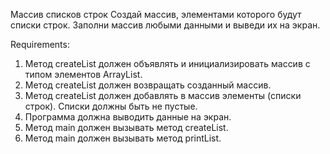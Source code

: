 Массив списков строк
Создай массив, элементами которого будут списки строк.
Заполни массив любыми данными и выведи их на экран.


Requirements:
1. Метод createList должен объявлять и инициализировать массив с типом элементов ArrayList<String>.
2. Метод createList должен возвращать созданный массив.
3. Метод createList должен добавлять в массив элементы (списки строк). Списки должны быть не пустые.
4. Программа должна выводить данные на экран.
5. Метод main должен вызывать метод createList.
6. Метод main должен вызывать метод printList.
